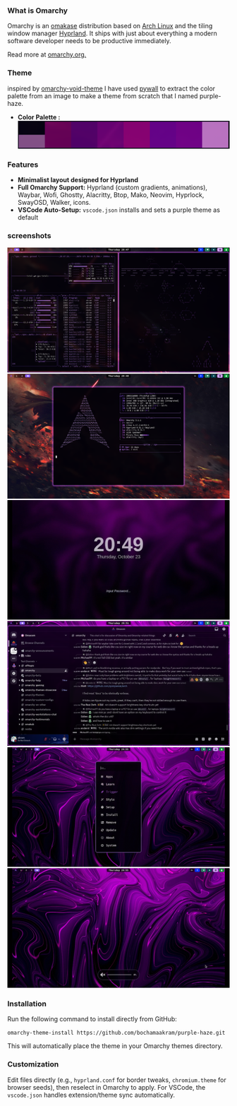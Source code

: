 ### What is Omarchy
Omarchy is an [omakase](https://learn.omacom.io/3/omacom/76/omakase-computing) distribution based on [Arch Linux](https://archlinux.org/) and the tiling window manager [Hyprland](https://hypr.land/). It ships with just about everything a modern software developer needs to be productive immediately.

Read more at [omarchy.org.](https://omarchy.org/)

### Theme 
inspired by [omarchy-void-theme](https://github.com/vyrx-dev/omarchy-void-theme) I have used [pywall](https://github.com/dylanaraps/pywal) to extract the color palette from an image to make a theme from scratch that I named purple-haze.

- **Color Palette :**
![alt text](image.png)

### Features
- **Minimalist layout designed for Hyprland**
- **Full Omarchy Support:** Hyprland (custom gradients, animations), Waybar, Wofi, Ghostty, Alacritty, Btop, Mako, Neovim, Hyprlock, SwayOSD, Walker, icons.
- **VSCode Auto-Setup:** `vscode.json` installs and sets a purple theme as default
### screenshots
![alt text](screenshots/screenshot-2025-10-23_20-47-27.png) 
![alt text](screenshots/screenshot-2025-10-23_20-48-35.png) 
![alt text](screenshots/screenshot-2025-10-23_20-50-14.png) 
![alt text](screenshots/screenshot-2025-10-23_20-51-18.png) 
![alt text](screenshots/screenshot-2025-10-23_20-55-48.png) 
![alt text](screenshots/screenshot-2025-10-23_20-56-49.png)
### Installation
Run the following command to install directly from GitHub:

    omarchy-theme-install https://github.com/bochamaakram/purple-haze.git

This will automatically place the theme in your Omarchy themes directory.


### Customization
Edit files directly (e.g., `hyprland.conf` for border tweaks, `chromium.theme` for browser seeds), then reselect in Omarchy to apply. For VSCode, the `vscode.json` handles extension/theme sync automatically.

